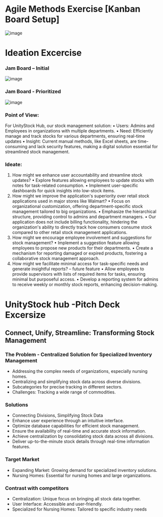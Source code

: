 # Agile Methods Exercise [Kanban Board Setup]
![image](https://github.com/nic-dgl409-wi24/dgl-409-capstone-project-JosmiJose14/assets/12296093/d68ee855-0257-490e-a387-ba7425316af6)


# Ideation Excercise
### Jam Board – Initial
![image](https://github.com/nic-dgl409-wi24/dgl-409-capstone-project-JosmiJose14/assets/12296093/ac19e3cb-79a6-4f30-beb0-76e9251f530b)

### Jam Board - Prioritized 
 ![image](https://github.com/nic-dgl409-wi24/dgl-409-capstone-project-JosmiJose14/assets/12296093/a789908f-5ba3-4bb2-a2cb-a03e7891309d)

### Point of View:
For UnityStock Hub, our stock management solution:
•	Users: Admins and Employees in organizations with multiple departments.
•	Need: Efficiently manage and track stocks for various departments, ensuring real-time updates
•	Insight: Current manual methods, like Excel sheets, are time-consuming and lack security features, making a digital solution essential for streamlined stock management.

### Ideate:
1.	How might we enhance user accountability and streamline stock updates?
  •	Explore features allowing employees to update stocks with notes for task-related consumption.
  •	Implement user-specific dashboards for quick insights into low-stock items.
2.	How might we improve the application's superiority over retail stock applications used in major stores like Walmart?
  •	Focus on organizational customization, offering department-specific stock management tailored to big organizations.
  •	Emphasize the hierarchical structure, providing control to admins and department managers.
  •	Our application does not include billing functionality, hindering the organization's ability to directly track how consumers consume stock compared to other retail stock management applications.
3.	How might we encourage employee involvement and suggestions for stock management?
  •	Implement a suggestion feature allowing employees to propose new products for their departments.
  •	Create a mechanism for reporting damaged or expired products, fostering a collaborative stock management approach.
4.	How might we facilitate minimal access for task-specific needs and generate insightful reports? – future feature
  •	Allow employees to provide supervisors with lists of required items for tasks, ensuring minimal but purposeful access.
  •	Develop a reporting system for admins to receive weekly or monthly stock reports, enhancing decision-making.


# UnityStock hub -Pitch Deck Excersize

## Connect, Unify, Streamline: Transforming Stock Management
### The Problem - Centralized Solution for Specialized Inventory Management

* Addressing the complex needs of organizations, especially nursing homes.
* Centralizing and simplifying stock data across diverse divisions.
* Subcategories for precise tracking in different sectors.
* Challenges: Tracking a wide range of commodities.

### Solutions
* Connecting Divisions, Simplifying Stock Data
* Enhance user experience through an intuitive interface.
* Optimize database capabilities for efficient stock management.
* Ensure the availability of real-time and accurate stock information.
* Achieve centralization by consolidating stock data across all divisions.
* Deliver up-to-the-minute stock details through real-time information features.

### Target Market
* Expanding Market: Growing demand for specialized inventory solutions.
* Nursing Homes: Essential for nursing homes and large organizations.

### Contrast with competitors
* Centralization: Unique focus on bringing all stock data together.
* User Interface: Accessible and user-friendly.
* Specialized for Nursing Homes: Tailored to specific industry needs
